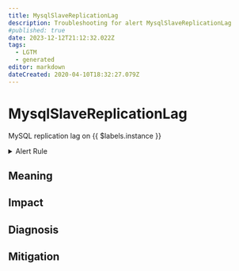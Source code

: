 ```yaml
---
title: MysqlSlaveReplicationLag
description: Troubleshooting for alert MysqlSlaveReplicationLag
#published: true
date: 2023-12-12T21:12:32.022Z
tags: 
  - LGTM
  - generated
editor: markdown
dateCreated: 2020-04-10T18:32:27.079Z
---
```


# MysqlSlaveReplicationLag

MySQL replication lag on {{ $labels.instance }}

<details>
  <summary>Alert Rule</summary>

{{% rule "mysql/mysqld-exporter.yml" "MysqlSlaveReplicationLag" %}}

{{% comment %}}

```yaml
alert: MysqlSlaveReplicationLag
expr: ( (mysql_slave_status_seconds_behind_master - mysql_slave_status_sql_delay) and ON (instance) mysql_slave_status_master_server_id > 0 ) > 30
for: 1m
labels:
    severity: critical
annotations:
    summary: MySQL Slave replication lag (instance {{ $labels.instance }})
    description: |-
        MySQL replication lag on {{ $labels.instance }}
          VALUE = {{ $value }}
          LABELS = {{ $labels }}
    runbook: https://github.com/srerun/prometheus-alerts/blob/main/content/runbooks/mysqld-exporter/MysqlSlaveReplicationLag.md

```

{{% /comment %}}

</details>


## Meaning
[//]: # "Short paragraph that explains what the alert means"


## Impact
[//]: # "What could / will happen if the alert is not addressed"



## Diagnosis
[//]: # "Steps to take to identify the cause of the problem"



## Mitigation
[//]: # "The steps necessary to resolve the alert"
